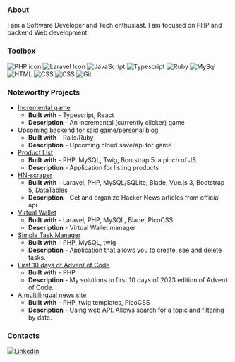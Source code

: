 ### About
I am a Software Developer and Tech enthusiast. I am focused on PHP and backend Web development.

### Toolbox

<div class="row">
  <div class="column">
    <img src="https://img.shields.io/badge/-PHP-777BB4?logo=php&logoColor=white" alt="PHP icon">
    <img src="https://img.shields.io/badge/-Laravel-FF2D20?logo=laravel&logoColor=white" alt="Laravel Icon">
    <img src="https://img.shields.io/badge/-JavaScript-F7DF1E?logo=javascript&logoColor=black" alt="JavaScript">
    <img src="https://img.shields.io/badge/-TypeScript-3178C6?logo=typescript&logoColor=white" alt="Typescript"> 
    <img src="https://img.shields.io/badge/-Ruby-CC342D?&logo=ruby&logoColor=white" alt="Ruby">     
    <img src="https://img.shields.io/badge/-MySQL-4479A1?logo=mysql&logoColor=white" alt="MySql"> 
    <img src="https://img.shields.io/badge/-HTML-E34F26?logo=html5&logoColor=white" alt="HTML">
    <img src="https://img.shields.io/badge/-CSS-1572B6?logo=css3&logoColor=white" alt="CSS">
    <img src="https://img.shields.io/badge/-Tailwind-06B6D4?logo=tailwindcss&logoColor=white" alt="CSS">
    <img src="https://img.shields.io/badge/-Git-F05032?logo=git&logoColor=white" alt="Git">
    
  </div>

### Noteworthy Projects
- [Incremental game](https://github.com/MikusR/tlgywen)
    - **Built with** - Typescript, React
    - **Description** - An incremental (currently clicker) game
- [Upcoming backend for said game/personal blog](https://github.com/MikusR/tlgywep)
    - **Built with** - Rails/Ruby
    - **Description** - Upcoming cloud save/api for game
- [Product List](https://github.com/MikusR/product-list)
    - **Built with** - PHP, MySQL, Twig, Bootstrap 5, a pinch of JS
    - **Description** - Application for listing products
- [HN-scraper](https://github.com/MikusR/hn-scraper)
    - **Built with** - Laravel, PHP, MySQL/SQLite, Blade, Vue.js 3, Bootstrap 5, DataTables
    - **Description** - Get and organize Hacker News articles from official api
- [Virtual Wallet](https://github.com/MikusR/virtual-wallet)
    - **Built with** - Laravel, PHP, MySQL, Blade, PicoCSS
    - **Description** - Virtual Wallet manager 
- [Simple Task Manager](https://github.com/MikusR/taskman)
    - **Built with** - PHP, MySQL, twig
    - **Description** - Application that allows you to create, see and delete tasks. 
- [First 10 days of Advent of Code](https://github.com/MikusR/advent-of-code-2023)
    - **Built with** - PHP
    - **Description** - My solutions to first 10 days of 2023 edition of Advent of Code. 
- [A multilingual news site](https://github.com/MikusR/news-api)
    - **Built with** - PHP, twig templates, PicoCSS
    - **Description** - Using web API. Allows search for a topic and filtering by date.

### Contacts
  
  <div class="column">
    <a href="https://www.linkedin.com/in/mikusrakis/">
    <img src="https://img.shields.io/badge/-LinkedIn-0A66C2?logo=linkedin&logoColor=white" alt="LinkedIn">
    </a>
  </div>
  
